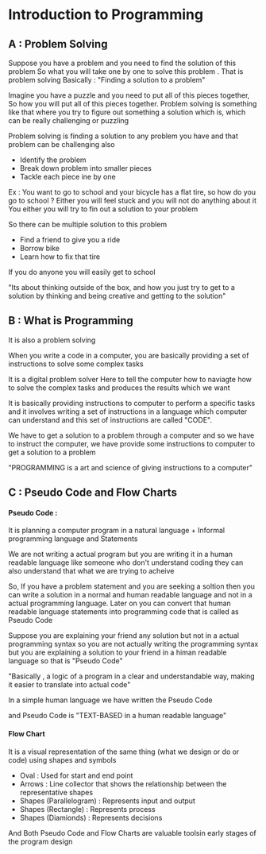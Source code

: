 <h1> Introduction to Programming </h1>

<h2>A : Problem Solving </h2>

Suppose you have a problem and you need to find the solution of this problem So what you will take one by one to solve this problem . That is problem solving
Basically : "Finding a solution to a problem"

Imagine you have a puzzle and you need to put all of this pieces together, So how you will put all of this pieces together. Problem solving is something like that where you try to figure out something a solution which is, which can be really challenging or puzzling

Problem solving is finding a solution to any problem you have and that problem can be challenging also

<ul> 
  <li> Identify the problem</li>
  <li> Break down problem into smaller pieces</li>
  <li> Tackle each piece ine by one</li>
</ul>

Ex : You want to go to school and your bicycle has a flat tire, so how do you go to school ?
Either you will feel stuck
and you will not do anything about it
You either you will try to fin out a solution to your problem

So there can be multiple solution to this problem

<ul> 
  <li>Find a friend to give you a ride</li>
  <li>Borrow bike</li>
  <li>Learn how to fix that tire</li>
</ul>

If you do anyone you will easily get to school

"Its about thinking outside of the box, and how you just try to get to a solution by thinking and being creative and getting to the solution"

<h2>B : What is Programming</h2>

It is also a problem solving

When you write a code in a computer, you are basically providing a set of instructions to solve some complex tasks

It is a digital problem solver
Here to tell the computer how to naviagte
how to solve the complex tasks and produces the results which we want

It is basically providing instructions to computer to perform a specific tasks and it involves writing a set of instructions in a language which computer can understand and this set of instructions are called "CODE".

We have to get a solution to a problem through a computer and so we have to instruct the computer, we have provide some instructions to computer to get a solution to a problem

"PROGRAMMING is a art and science of giving instructions to a computer"

<h2>C : Pseudo Code and Flow Charts </h2>

<h4> Pseudo Code :</h4> It is planning a computer program in a natural language + Informal programming language and Statements

We are not writing a actual program but you are writing it in a human readable language like someone who don't understand coding they can also understand that what we are trying to acheive

So, If you have a problem statement and you are seeking a soltion then you can write a solution in a normal and human readable language and not in a actual programming language. Later on you can convert that human readable language statements into programming code that is called as Pseudo Code

Suppose you are explaining your friend any solution but not in a actual programming syntax so you are not actually writing the programming syntax but you are explaining a solution to your friend in a himan readable language so that is "Pseudo Code"

"Basically , a logic of a program in a clear and understandable way, making it easier to translate into actual code"

In a simple human language we have written the Pseudo Code

and Pseudo Code is "TEXT-BASED in a human readable language"

<h4>Flow Chart </h4>

It is a visual representation of the same thing (what we design or do or code) using shapes and symbols

<ul> 
  <li>Oval : Used for start and end point</li>
  <li>Arrows : Line collector that shows the relationship between the representative shapes</li>
  <li>Shapes (Parallelogram) : Represents input and output </li>
  <li>Shapes (Rectangle) : Represents process </li>
  <li>Shapes (Diamionds) : Represents decisions </li>
</ul>

And Both Pseudo Code and Flow Charts are valuable toolsin early stages of the program design

